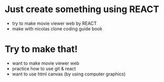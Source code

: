 # Just create something using REACT

- try to make movie viewer web by REACT
- make with nicolas clone coding guide book

# Try to make that!

- want to make movie viewer web
- practice how to use git & react
- want to use html canvas (by using computer graphics)
